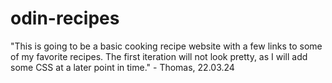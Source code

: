 # odin-recipes

"This is going to be a basic cooking recipe website with a few links to some of my favorite recipes. The first iteration will not look pretty, as I will add some CSS at a later point in time." - Thomas, 22.03.24
